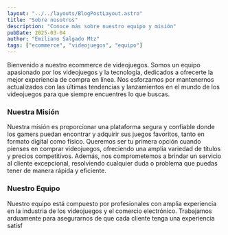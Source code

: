 ```yaml
---
layout: "../../layouts/BlogPostLayout.astro"
title: "Sobre nosotros"
description: "Conoce más sobre nuestro equipo y misión"
pubDate: 2025-03-04
author: "Emiliano Salgado Mtz"
tags: ["ecommerce", "videojuegos", "equipo"]
---
```


Bienvenido a nuestro ecommerce de videojuegos. Somos un equipo apasionado por los videojuegos y la tecnología, dedicados a ofrecerte la mejor experiencia de compra en línea. Nos esforzamos por mantenernos actualizados con las últimas tendencias y lanzamientos en el mundo de los videojuegos para que siempre encuentres lo que buscas.

<h3 class="text-xl text-gray-700 font-semibold">Nuestra Misión</h3>

Nuestra misión es proporcionar una plataforma segura y confiable donde los gamers puedan encontrar y adquirir sus juegos favoritos, tanto en formato digital como físico. Queremos ser tu primera opción cuando pienses en comprar videojuegos, ofreciendo una amplia variedad de títulos y precios competitivos. Además, nos comprometemos a brindar un servicio al cliente excepcional, resolviendo cualquier duda o problema que puedas tener de manera rápida y eficiente.

<h3 class="text-xl text-gray-700 font-semibold">Nuestro Equipo</h3>

Nuestro equipo está compuesto por profesionales con amplia experiencia en la industria de los videojuegos y el comercio electrónico. Trabajamos arduamente para asegurarnos de que cada cliente tenga una experiencia satisf
